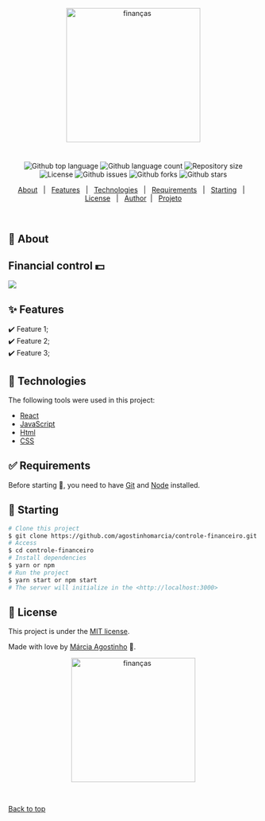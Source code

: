 <p align="center">
   <img src="https://media.giphy.com/media/67ThRZlYBvibtdF9JH/giphy.gif" alt="finanças" width="270"/>
</p>



<h1 align="center"></h1>

<p align="center">
  <img alt="Github top language" src="https://img.shields.io/github/languages/top/agostinhomarcia/controle-financeiro?color=DC143C">

  <img alt="Github language count" src="https://img.shields.io/github/languages/count/agostinhomarcia/controle-financeiro?color=DC143C">

  <img alt="Repository size" src="https://img.shields.io/github/repo-size/agostinhomarcia/controle-financeiro?color=DC143C">

  <img alt="License" src="https://img.shields.io/github/license/agostinhomarcia/controle-financeiro?color=DC143C">

   <img alt="Github issues" src="https://img.shields.io/github/issues/agostinhomarcia/controle-financeiro?color=DC143C" /> 

   <img alt="Github forks" src="https://img.shields.io/github/forks/agostinhomarcia/controle-financeiro?color=DC143C" /> 

   <img alt="Github stars" src="https://img.shields.io/github/stars/agostinhomarcia/controle-financeiro?color=DC143C" /> 
</p>


<p align="center">
  <a href="#dart-about">About</a> &#xa0; | &#xa0; 
  <a href="#sparkles-features">Features</a> &#xa0; | &#xa0;
  <a href="#rocket-technologies">Technologies</a> &#xa0; | &#xa0;
  <a href="#white_check_mark-requirements">Requirements</a> &#xa0; | &#xa0;
  <a href="#checkered_flag-starting">Starting</a> &#xa0; | &#xa0;
  <a href="#memo-license">License</a> &#xa0; | &#xa0;
  <a href="https://github.com/agostinhomarcia" target="_blank">Author</a>&#xa0; | &#xa0;
   <a href="https://controle-financeiro-five.vercel.app/" target="_blank" rel="noopener noreferrer">Projeto</a>
</p>

<br>

## :dart: About ##

## Financial control 💵

 <img src="https://media.giphy.com/media/t71GNFUB3dgKVtlMVV/giphy.gif">

## :sparkles: Features ##

:heavy_check_mark: Feature 1;\
:heavy_check_mark: Feature 2;\
:heavy_check_mark: Feature 3;

## :rocket: Technologies ##

The following tools were used in this project:

- [React](https://pt-br.reactjs.org/)
- [JavaScript](https://developer.mozilla.org/pt-BR/docs/Web/JavaScript) 
- [Html](https://developer.mozilla.org/pt-BR/docs/Web/HTML/Element/html/)  
- [CSS](https://developer.mozilla.org/pt-BR/docs/Web/CSS)  



## :white_check_mark: Requirements ##

Before starting :checkered_flag:, you need to have [Git](https://git-scm.com) and [Node](https://nodejs.org/en/) installed.

## :checkered_flag: Starting ##

```bash
# Clone this project
$ git clone https://github.com/agostinhomarcia/controle-financeiro.git
# Access
$ cd controle-financeiro
# Install dependencies
$ yarn or npm 
# Run the project
$ yarn start or npm start 
# The server will initialize in the <http://localhost:3000>
```


## :memo: License ##


This project is under the [MIT license](./License).

Made with love by [Márcia Agostinho](https://github.com/agostinhomarcia) 🚀.




<p align="center">
   <img src="https://media.giphy.com/media/3oxOCgMHgPtSUULjzO/giphy.gif" alt="finanças" width="250"/>
</p>


&#xa0;

<a href="#top">Back to top</a>
